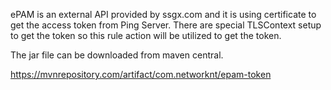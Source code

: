 ePAM is an external API provided by ssgx.com and it is using certificate to get the access token from Ping Server. There are special TLSContext setup to get the token so this rule action will be utilized to get the token.

The jar file can be downloaded from maven central.

https://mvnrepository.com/artifact/com.networknt/epam-token
